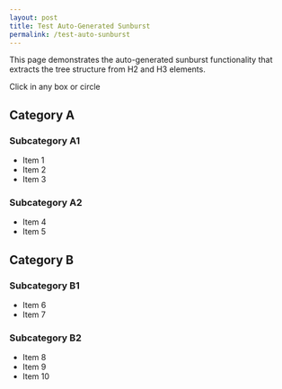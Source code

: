 ```yaml
---
layout: post
title: Test Auto-Generated Sunburst
permalink: /test-auto-sunburst
---
```


This page demonstrates the auto-generated sunburst functionality that extracts the tree structure from H2 and H3 elements.

<script src="https://cdn.plot.ly/plotly-3.0.1.min.js"></script>
<div class="alert alert-primary" id="sunburst_text">
    Click in any box or circle
</div>

<div id="sunburst">
</div>

<script type=module>
    import { defer, load_auto_sunburst } from '/assets/js/index.js'
    defer(() => load_auto_sunburst("Test Topics"))
</script>

## Category A

### Subcategory A1

- Item 1
- Item 2
- Item 3

### Subcategory A2

- Item 4
- Item 5

## Category B

### Subcategory B1

- Item 6
- Item 7

### Subcategory B2

- Item 8
- Item 9
- Item 10
